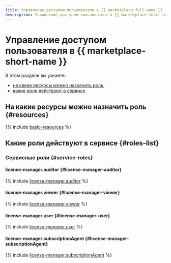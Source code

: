 ```yaml
---
title: Управление доступом пользователя в {{ marketplace-full-name }}
description: Управление доступом пользователя в {{ marketplace-short-name }}. В разделе описано, на какие ресурсы можно назначить роль, какие роли действуют в сервисе, какие роли необходимы для того или иного действия.
---
```


# Управление доступом пользователя в {{ marketplace-short-name }}

В этом разделе вы узнаете:
* [на какие ресурсы можно назначить роль](#resources);
* [какие роли действуют в сервисе](#roles-list).

## На какие ресурсы можно назначить роль {#resources}

{% include [basic-resources](../../_includes/iam/basic-resources-for-access-control.md) %}

## Какие роли действуют в сервисе {#roles-list}

### Сервисные роли {#service-roles}

#### license-manager.auditor {#license-manager-auditor}

{% include [license-manager.auditor](../../_roles/license-manager/auditor.md) %}

#### license-manager.viewer {#license-manager-viewer}

{% include [license-manager.viewer](../../_roles/license-manager/viewer.md) %}

#### license-manager.user {#license-manager-user}

{% include [license-manager.user](../../_roles/license-manager/user.md) %}

#### license-manager.subscriptionAgent {#license-manager-subscriptionAgent}

{% include [license-manager.subscriptionAgent](../../_roles/license-manager/subscriptionAgent.md) %}